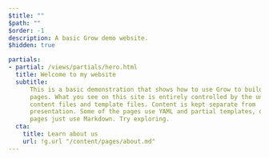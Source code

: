 ```yaml
---
$title: ""
$path: ""
$order: -1
description: A basic Grow demo website.
$hidden: true

partials:
- partial: /views/partials/hero.html
  title: Welcome to my website
  subtitle:
      This is a basic demonstration that shows how to use Grow to build a few
      pages. What you see on this site is entirely controlled by the union of
      content files and template files. Content is kept separate from
      presentation. Some of the pages use YAML and partial templates, other
      pages just use Markdown. Try exploring.
  cta:
    title: Learn about us 
    url: !g.url "/content/pages/about.md"
---
```

